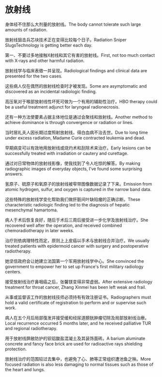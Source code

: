 # 放射线

<p><span class="chinese">身体经不住那么大剂量的放射线。</span><span class="english">The body cannot tolerate such large amounts of radiation.</span></p>

<p><span class="chinese">放射线狙击兵芯块技术正在变得比较每个日子。</span><span class="english">Radiation Sniper SlugsTechnology is getting better each day.</span></p>

<p><span class="chinese">第一、不要过多地接触X射线和其它有害的放射线。</span><span class="english">First, not too much contact with X-rays and other harmful radiation.</span></p>

<p><span class="chinese">放射线学与临床表徵一并呈现。</span><span class="english">Radiological findings and clinical data are presented for the two cases.</span></p>

<p><span class="chinese">这些病人仅在偶然的放射线检查时才被发现。</span><span class="english">Some are asymptomatic and discovered as an incidental radiologic finding.</span></p>

<p><span class="chinese">高压氧对于喉部放射线性坏死可做为一个有用的辅助性治疗。</span><span class="english">HBO therapy could be a useful treatment adjunct for laryngeal radionecrosis.</span></p>

<p><span class="chinese">还有一种方法使要素占据主体地位是通过会聚线和放射线。</span><span class="english">Another method to achieve dominance is through convergence or radiation or lines.</span></p>

<p><span class="chinese">当时居礼夫人因长期过度照射放射线，得白血病不治去世。</span><span class="english">Due to long time under excess radiation, Madame Curie contracted leukemia and dead.</span></p>

<p><span class="chinese">早期病变可以有效地用放射线或烧灼术和刮除术来治疗。</span><span class="english">Early lesions can be successfully treated with irradiation or cautery and curettage.</span></p>

<p><span class="chinese">通过对日常物体的放射线影像，使我找到了令人吃惊的解答。</span><span class="english">By making radiographic images of everyday objects, I’ve found some surprising answers.</span></p>

<p><span class="chinese">氢原子、硫原子和氧原子的放射线被窄带图像数据记录了下来。</span><span class="english">Emission from atomic hydrogen, sulfur, and oxygen is captured in the narrow band data.</span></p>

<p><span class="chinese">这些特殊的放射线学变化帮助我们做肝脏间叶缺陷瘤的正确诊断。</span><span class="english">These characteristic radiologic finding led to the diagnosis of hepatic mesenchymal hamartoma.</span></p>

<p><span class="chinese">病人于术后恢复良好，随后于术后三周后接受进一步化学及放射线治疗。</span><span class="english">She recovered well after the operation, and received combined chemoradiotherapy in later weeks.</span></p>

<p><span class="chinese">治疗则依病理特性而定，原则上上皮癌以手术与放射线合并治疗。</span><span class="english">We usually treated patients with epidermoid cancer with surgery and postoperative radiotherapy.</span></p>

<p><span class="chinese">她坚信政府会让她建立法国第一个军用放射线学中心。</span><span class="english">She convinced the government to empower her to set up France's first military radiology centers.</span></p>

<p><span class="chinese">接受放射线治疗鼻咽癌之后，张馨镁变得非常虚弱。</span><span class="english">After extensive radiology treatment for throat cancer, Zhang Xinmei has been left weak and frail.</span></p>

<p><span class="chinese">从事或监督该工作的放射线技师必须持有有效注册证书。</span><span class="english">Radiographers must hold a valid certificate of registration to perform and or supervise such work.</span></p>

<p><span class="chinese">病人在五个月后局部復发并接受缓和经尿道膀胱肿瘤切除及局部放射线治療。</span><span class="english">Local recurrence occurred 5 months later, and he received palliative TUR and regional radiotherapy.</span></p>

<p><span class="chinese">用于放射线屏敝防护的钡铝酸盐混凝土及其装饰面砖。</span><span class="english">A barium aluminate concrete and fancy face brick are used for radioactive rays shielding protection.</span></p>

<p><span class="chinese">放射线治疗的范围较过去集中，也避免了心、肺等正常组织遭池鱼之殃。</span><span class="english">More focused radiation is also less damaging to normal tissues such as those of the heart and lungs.</span></p>

